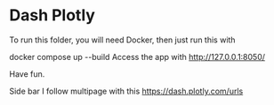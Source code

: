 # Dash Plotly
To run this folder, you will need Docker, then just run this with

docker compose up --build
Access the app with http://127.0.0.1:8050/

Have fun.

Side bar
I follow multipage with this https://dash.plotly.com/urls
